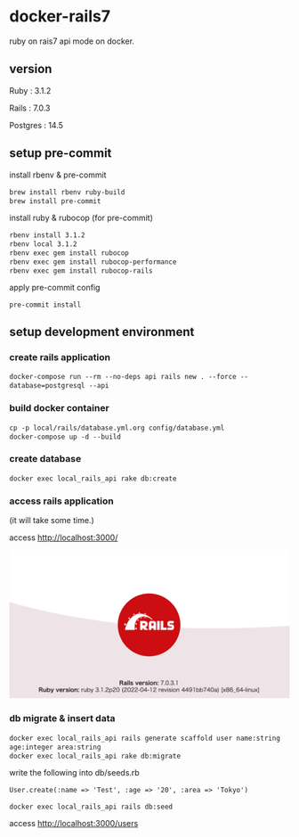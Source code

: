 # docker-rails7

ruby on rais7 api mode on docker.

## version

Ruby : 3.1.2

Rails : 7.0.3

Postgres : 14.5

## setup pre-commit

install rbenv & pre-commit

```
brew install rbenv ruby-build
brew install pre-commit
```

install ruby & rubocop (for pre-commit)

```
rbenv install 3.1.2
rbenv local 3.1.2
rbenv exec gem install rubocop
rbenv exec gem install rubocop-performance
rbenv exec gem install rubocop-rails
```

apply pre-commit config

```
pre-commit install
```

## setup development environment

### create rails application

```
docker-compose run --rm --no-deps api rails new . --force --database=postgresql --api
```

### build docker container

```
cp -p local/rails/database.yml.org config/database.yml
docker-compose up -d --build
```

### create database

```
docker exec local_rails_api rake db:create
```

### access rails application

(it will take some time.)

access <http://localhost:3000/>

<div align="center">
  <img src="./rails.png">
</div>

### db migrate & insert data

```
docker exec local_rails_api rails generate scaffold user name:string age:integer area:string
docker exec local_rails_api rake db:migrate
```

write the following into db/seeds.rb

```
User.create(:name => 'Test', :age => '20', :area => 'Tokyo')
```

```
docker exec local_rails_api rails db:seed
```

access <http://localhost:3000/users>

